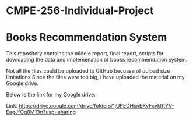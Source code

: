 # CMPE-256-Individual-Project
# Books Recommendation System

This repository contains the middle report, final report, scripts for dowloading the data and implemenation of books recommendation system.

Not all the files could be uploaded to GitHub becuase of upload size limitations
Since the files were too big, I have uploaded the material on my Google drive. 

Below is the link for my Google drive:

Link: https://drive.google.com/drive/folders/1jUPEDHxnEXvFcykRtYV-EagJfOq8M13n?usp=sharing
